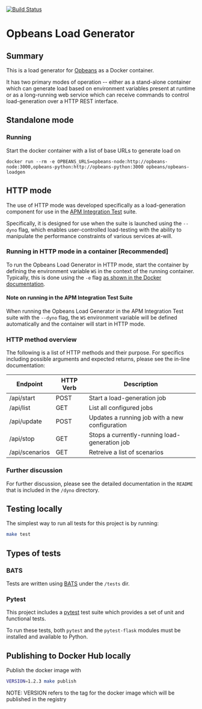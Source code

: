 [![Build Status](https://apm-ci.elastic.co/buildStatus/icon?job=apm-agent-python%2Fopbeans-loadgen-mbp%2Fmaster)](https://apm-ci.elastic.co/job/apm-agent-python/job/opbeans-loadgen-mbp/job/master/)

# Opbeans Load Generator

## Summary

This is a load generator for [Opbeans](https://github.com/elastic?utf8=%E2%9C%93&q=Opbeans&type=&language=) as a Docker container.

It has two primary modes of operation -- either as a stand-alone container which can generate load based on environment variables present at runtime or as a long-running web service which can receive commands to control load-generation over a HTTP REST interface.

## Standalone mode
### Running

Start the docker container with a list of base URLs to generate load on

    docker run --rm -e OPBEANS_URLS=opbeans-node:http://opbeans-node:3000,opbeans-python:http://opbeans-python:3000 opbeans/opbeans-loadgen

## HTTP mode
The use of HTTP mode was developed specifically as a load-generation component for use in the [APM Integration Test](https://github.com/elastic/apm-integration-testing) suite. 

Specifically, it is designed for use when the suite is launched using the `--dyno` flag, which enables user-controlled load-testing with the ability to manipulate the performance constraints of various services at-will.

### Running in HTTP mode in a container [Recommended]
To run the Opbeans Load Generator in HTTP mode, start the container by defining the environment variable `WS` in the context of the running container. Typically, this is done using the `-e` flag [as shown in the Docker documentation](https://docs.docker.com/compose/environment-variables/#pass-environment-variables-to-containers).

#### Note on running in the APM Integration Test Suite
When running the Opbeans Load Generator in the APM Integration Test suite with the `--dyno` flag, the `WS` environment variable will be defined automatically and the container will start in HTTP mode.

### HTTP method overview

The following is a list of HTTP methods and their purpose. For specifics including possible
arguments and expected returns, please see the in-line documentation:

Endpoint|HTTP Verb|Description
--------|---------|-----------
/api/start|POST|Start a load-generation job
/api/list|GET|List all configured jobs
/api/update|POST|Updates a running job with a new configuration
/api/stop|GET|Stops a currently-running load-generation job
/api/scenarios|GET|Retreive a list of scenarios

### Further discussion

For further discussion, please see the detailed documentation in the `README` that is included in the `/dyno` directory.

## Testing locally

The simplest way to run all tests for this project is by running:

```bash
make test
```

## Types of tests
### BATS

Tests are written using [BATS](https://github.com/sstephenson/bats) under the `/tests` dir.
### Pytest
This project includes a [pytest](http://docs.pytest.org/en/latest/) test suite which provides a set of unit and functional tests.

To run these tests, both `pytest` and the `pytest-flask` modules must be installed and available to Python.

## Publishing to Docker Hub locally

Publish the docker image with

```bash
VERSION=1.2.3 make publish
```

NOTE: VERSION refers to the tag for the docker image which will be published in the registry
